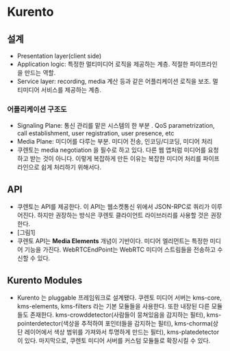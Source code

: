# Kurento

## 설계
- Presentation layer(client side)
- Application logic: 특정한 멀티미디어 로직을 제공하는 계층. 적절한 파이프라인을 만드는 역할.
- Service layer: recording, media 계산 등과 같은 어플리케이션 로직을 보조. 멀티미디어 서비스를 제공하는 계층.

### 어플리케이션 구조도
- Signaling Plane: 통신 관리를 맡은 시스템의 한 부분 . QoS parametrization, call establishment, user registration, user presence, etc
- Media Plane: 미디어를 다루는 부분. 미디어 전송, 인코딩/디코딩, 미디어 처리
- 쿠렌토는 media negotiation 을 필수로 하고 있다. 다른 웹 앱처럼 미디어를 요청하고 받는 것이 아니다. 이렇게 복잡하게 만든 이유는 복잡한 미디어 처리를 파이프라인으로 쉽게 처리하기 위해서다.

## API
- 쿠렌토는 API를 제공한다. 이 API는 웹소켓통신 위에서 JSON-RPC로 쿼리가 이루어진다. 하지만 권장하는 방식은 쿠렌토 클라이언트 라이브러리를 사용할 것은 권장한다.
- [그림1]
- 쿠렌토 API는 **Media Elements** 개념이 기반이다. 미디어 엘리먼트는 특정한 미디어 기능을 가진다. WebRTCEndPoint는 WebRTC  미디어 스트림들을 전송하고 수신할 수 있다.

## Kurento Modules
- Kurento 는 pluggable 프레임워크로 설계됐다. 쿠렌토 미디어 서버는 kms-core, kms-elements, kms-filters 라는 기본 모듈들을 사용한다. 또한 내장된 다른 모듈들도 존재한다. kms-crowddetector(사람들이 뭉쳐있음을 감지하는 필터), kms-pointerdetector(색상을 추적하여 포인터들을 감지하는 필터), kms-chorma(상단 레이어에서 색상 범위를 가져와서 투명하게 만드는 필터), kms-platedetector 이 있다. 마지막으로, 쿠렌토 미디어 서버를 커스텀 모듈들로 확장시킬 수 있다.
